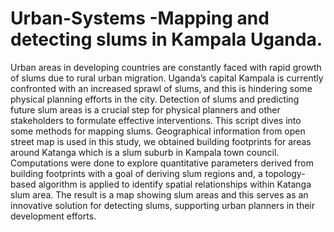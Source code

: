 # Urban-Systems -Mapping and detecting slums in Kampala Uganda.
Urban areas in developing countries are constantly faced with rapid growth of slums due to rural urban migration. Uganda’s capital Kampala is currently confronted with an increased sprawl of slums, and this is hindering some physical planning efforts in the city. Detection of slums and predicting future slum areas is a crucial step for physical planners and other stakeholders to formulate effective interventions. 
This script dives into some methods for mapping slums. Geographical information from open street map is used in this study, we obtained building footprints for areas around Katanga which is a slum suburb in Kampala town council. Computations were done to explore quantitative parameters derived from building footprints with a goal of deriving slum regions and, a topology-based algorithm is applied to identify spatial relationships within Katanga slum area. The result is a map showing slum areas and this serves as an innovative solution for detecting slums, supporting urban planners in their development efforts. 


